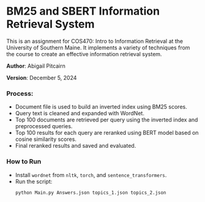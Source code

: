 # BM25 and SBERT Information Retrieval System
This is an assignment for COS470: Intro to Information Retrieval at the University of Southern Maine. It implements a variety of techniques from the course to create an effective information retrieval system.

**Author**: Abigail Pitcairn

**Version**: December 5, 2024

### Process:
- Document file is used to build an inverted index using BM25 scores.
- Query text is cleaned and expanded with WordNet.
- Top 100 documents are retrieved per query using the inverted index and preprocessed queries.
- Top 100 results for each query are reranked using BERT model based on cosine similarity scores.
- Final reranked results and saved and evaluated.

### How to Run
- Install `wordnet` from `nltk`, `torch`, and `sentence_transformers`.
- Run the script:
  ```plaintext
  python Main.py Answers.json topics_1.json topics_2.json



